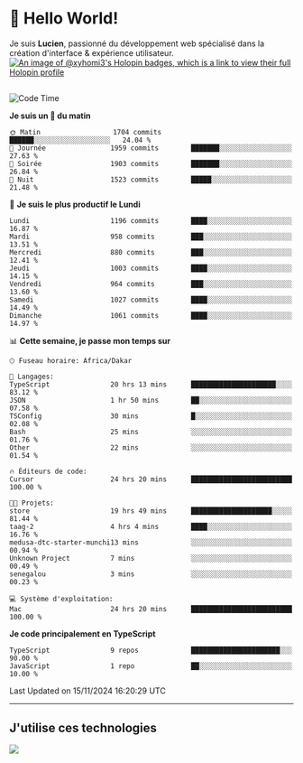 # 👋 Hello World!

Je suis **Lucien**, passionné du développement web spécialisé dans la création d'interface & expérience utilisateur.
[![An image of @xyhomi3's Holopin badges, which is a link to view their full Holopin profile](https://holopin.me/xyhomi3)](https://holopin.io/@xyhomi3)

##

<!--START_SECTION:waka-->
![Code Time](http://img.shields.io/badge/Code%20Time-2%2C532%20hrs%2021%20mins-blue)

**Je suis un 🐤 du matin** 

```text
🌞 Matin                  1704 commits        ██████░░░░░░░░░░░░░░░░░░░   24.04 % 
🌆 Journée                1959 commits        ███████░░░░░░░░░░░░░░░░░░   27.63 % 
🌃 Soirée                 1903 commits        ███████░░░░░░░░░░░░░░░░░░   26.84 % 
🌙 Nuit                   1523 commits        █████░░░░░░░░░░░░░░░░░░░░   21.48 % 
```
📅 **Je suis le plus productif le Lundi** 

```text
Lundi                    1196 commits        ████░░░░░░░░░░░░░░░░░░░░░   16.87 % 
Mardi                    958 commits         ███░░░░░░░░░░░░░░░░░░░░░░   13.51 % 
Mercredi                 880 commits         ███░░░░░░░░░░░░░░░░░░░░░░   12.41 % 
Jeudi                    1003 commits        ████░░░░░░░░░░░░░░░░░░░░░   14.15 % 
Vendredi                 964 commits         ███░░░░░░░░░░░░░░░░░░░░░░   13.60 % 
Samedi                   1027 commits        ████░░░░░░░░░░░░░░░░░░░░░   14.49 % 
Dimanche                 1061 commits        ████░░░░░░░░░░░░░░░░░░░░░   14.97 % 
```


📊 **Cette semaine, je passe mon temps sur** 

```text
🕑︎ Fuseau horaire: Africa/Dakar

💬 Langages: 
TypeScript               20 hrs 13 mins      █████████████████████░░░░   83.12 % 
JSON                     1 hr 50 mins        ██░░░░░░░░░░░░░░░░░░░░░░░   07.58 % 
TSConfig                 30 mins             █░░░░░░░░░░░░░░░░░░░░░░░░   02.08 % 
Bash                     25 mins             ░░░░░░░░░░░░░░░░░░░░░░░░░   01.76 % 
Other                    22 mins             ░░░░░░░░░░░░░░░░░░░░░░░░░   01.54 % 

🔥 Éditeurs de code: 
Cursor                   24 hrs 20 mins      █████████████████████████   100.00 % 

🐱‍💻 Projets: 
store                    19 hrs 49 mins      ████████████████████░░░░░   81.44 % 
taag-2                   4 hrs 4 mins        ████░░░░░░░░░░░░░░░░░░░░░   16.76 % 
medusa-dtc-starter-munchi13 mins             ░░░░░░░░░░░░░░░░░░░░░░░░░   00.94 % 
Unknown Project          7 mins              ░░░░░░░░░░░░░░░░░░░░░░░░░   00.49 % 
senegalou                3 mins              ░░░░░░░░░░░░░░░░░░░░░░░░░   00.23 % 

💻 Système d'exploitation: 
Mac                      24 hrs 20 mins      █████████████████████████   100.00 % 
```

**Je code principalement en TypeScript** 

```text
TypeScript               9 repos             ██████████████████████░░░   90.00 % 
JavaScript               1 repo              ██░░░░░░░░░░░░░░░░░░░░░░░   10.00 % 
```




 Last Updated on 15/11/2024 16:20:29 UTC
<!--END_SECTION:waka-->
---

## J'utilise ces technologies

<p align="left">
  <a href="https://skillicons.dev">
    <img src="https://skillicons.dev/icons?i=ts,js,md,scss,tailwind,react,docker,express,astro,vite,nextjs,vercel,figma,ableton" />
  </a>
</p>

